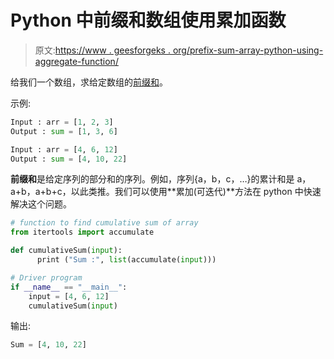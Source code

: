 # Python 中前缀和数组使用累加函数

> 原文:[https://www . geesforgeks . org/prefix-sum-array-python-using-aggregate-function/](https://www.geeksforgeeks.org/prefix-sum-array-python-using-accumulate-function/)

给我们一个数组，求给定数组的[前缀和](https://www.geeksforgeeks.org/prefix-sum-array-implementation-applications-competitive-programming/)。

示例:

```py
Input : arr = [1, 2, 3]
Output : sum = [1, 3, 6]

Input : arr = [4, 6, 12]
Output : sum = [4, 10, 22]

```

**前缀和**是给定序列的部分和的序列。例如，序列{a，b，c，…}的累计和是 a，a+b，a+b+c，以此类推。我们可以使用**累加(可迭代)**方法在 python 中快速解决这个问题。

```py
# function to find cumulative sum of array
from itertools import accumulate

def cumulativeSum(input):
      print ("Sum :", list(accumulate(input)))

# Driver program
if __name__ == "__main__":
    input = [4, 6, 12]
    cumulativeSum(input)
```

输出:

```py
Sum = [4, 10, 22]

```